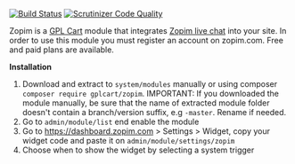 [![Build Status](https://scrutinizer-ci.com/g/gplcart/zopim/badges/build.png?b=master)](https://scrutinizer-ci.com/g/gplcart/zopim/build-status/master)
[![Scrutinizer Code Quality](https://scrutinizer-ci.com/g/gplcart/zopim/badges/quality-score.png?b=master)](https://scrutinizer-ci.com/g/gplcart/zopim/?branch=master)

Zopim is a [GPL Cart](https://github.com/gplcart/gplcart) module that integrates [Zopim live chat](https://www.zopim.com) into your site. In order to use this module you must register an account on zopim.com. Free and paid plans are available.


**Installation**

1. Download and extract to `system/modules` manually or using composer `composer require gplcart/zopim`. IMPORTANT: If you downloaded the module manually, be sure that the name of extracted module folder doesn't contain a branch/version suffix, e.g `-master`. Rename if needed.
2. Go to `admin/module/list` end enable the module
3. Go to https://dashboard.zopim.com > Settings > Widget, copy your widget code and paste it on `admin/module/settings/zopim`
3. Choose when to show the widget by selecting a system trigger